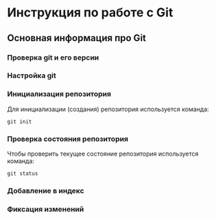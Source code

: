 # **Инструкция по работе с Git**

## Основная информация про Git

### Проверка git и его версии

### Настройка git

### Инициализация репозитория 

Для инициализации (создания) репозитория используется команда:

    git init

### Проверка состояния репозитория

Чтобы проверить текущее состояние репозитория используется команда:

    git status

### Добавление в индекс 

### Фиксация изменений
